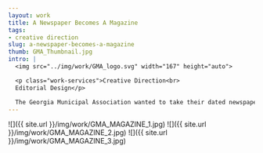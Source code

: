 ```yaml
---
layout: work
title: A Newspaper Becomes A Magazine
tags:
- creative direction
slug: a-newspaper-becomes-a-magazine
thumb: GMA_Thumbnail.jpg
intro: |
  <img src="../img/work/GMA_logo.svg" width="167" height="auto">

  <p class="work-services">Creative Direction<br>
  Editorial Design</p>

  The Georgia Municipal Association wanted to take their dated newspaper and update it to a more visual and modern magazine. The Georgia Municipal Association wanted to take their dated newspaper and update it to a more visual and contemporary magazine. The 52-page magazine is sent to members all over the state. The magazine needed to fill on brand and audience while still be engaging and easy to read.
---
```


![]({{ site.url }}/img/work/GMA_MAGAZINE_1.jpg)
![]({{ site.url }}/img/work/GMA_MAGAZINE_2.jpg)
![]({{ site.url }}/img/work/GMA_MAGAZINE_3.jpg)
